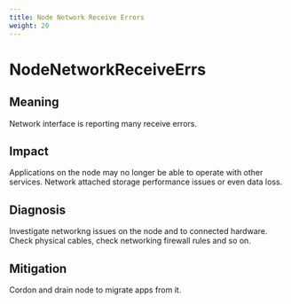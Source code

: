 ```yaml
---
title: Node Network Receive Errors
weight: 20
---
```


# NodeNetworkReceiveErrs

## Meaning

Network interface is reporting many receive errors.

## Impact

Applications on the node may no longer be able to operate with other services.
Network attached storage performance issues or even data loss.

## Diagnosis

Investigate networkng issues on the node and to connected hardware.
Check physical cables, check networking firewall rules and so on.

## Mitigation

Cordon and drain node to migrate apps from it.
